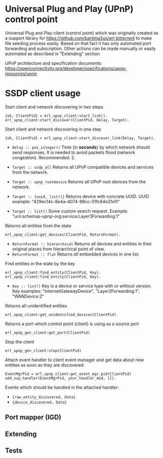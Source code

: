 Universal Plug and Play (UPnP) control point
=====

Universal Plug and Play client (control point) which was originally created as a support library for https://github.com/bartima3us/erl-bittorrent to make file seeding process easily.
Based on that fact it has only automated port forwarding and subscription. Other actions can be made manually or easily automated as described in "Extending" section.

UPnP architecture and specification documents: https://openconnectivity.org/developer/specifications/upnp-resources/upnp


SSDP client usage
=====

Start client and network discovering in two steps
```
{ok, ClientPid} = erl_upnp_client:start_link().
erl_upnp_client:start_discover(ClientPid, Delay, Target).
```

Start client and network discovering in one step
```
{ok, ClientPid} = erl_upnp_client:start_discover_link(Delay, Target).
```

- ```Delay :: pos_integer()``` Time (in **seconds**) by which network should send responses. It is needed to avoid packets flood (network congestion). Recommended: 2.


- ```Target :: ssdp_all``` Returns all UPnP compatible devices and services from the network.
- ```Target :: upnp_rootdevice``` Returns all UPnP root devices from the network.
- ```Target :: {uuid, list()}``` Returns device with concrete UUID. UUID example: "429ec14c-8e4a-4074-89cc-01fc84e31e1f"
- ```Target :: list()``` Some custom search request. Example: "urn:schemas-upnp-org:service:Layer3Forwarding:1"

Returns all entities from the state
```
erl_upnp_client:get_devices(ClientPid, ReturnFormat).
```

- ```ReturnFormat :: hierarchical``` Returns all devices and entities in their original places from hierarchical point of view.
- ```ReturnFormat :: flat``` Returns all embedded devices in one list.

Find entities in the state by the key
```
erl_upnp_client:find_entity(ClientPid, Key).
erl_upnp_client:find_entity(ClientPid, Key).
```

- ```Key :: list()``` Key is a device or service type with or without version. Key examples: "InternetGatewayDevice", "Layer3Forwarding:1", "WANDevice:2"

Returns all unidentified entities
```
erl_upnp_client:get_unidentified_devices(ClientPid).
```

Returns a port which control point (client) is using as a source port
```
erl_upnp_gen_client:get_port(ClientPid)
```

Stop the client
```
erl_upnp_gen_client:stop(ClientPid)
```

Attach event handler to client event manager and get data about new entities as soon as they are discovered.
```
EventMgrPid = erl_upnp_client:get_event_mgr_pid(ClientPid)
add_sup_handler(EventMgrPid, your_handler_mod, []).
```

Events which should be handled in the attached handler:
- ```{raw_entity_discovered, Data}```
- ```{device_discovered, Data}```

Port mapper (IGD)
-----

Extending
-----

Tests
-----